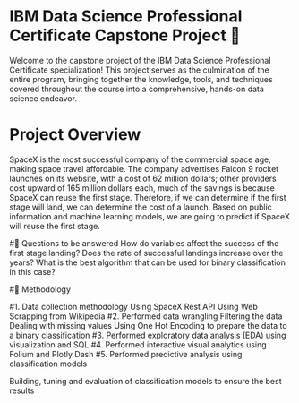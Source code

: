 # IBM Data Science Professional Certificate Capstone Project 🚀
Welcome to the capstone project of the IBM Data Science Professional Certificate specialization! This project serves as the culmination of the entire program, bringing together the knowledge, tools, and techniques covered throughout the course into a comprehensive, hands-on data science endeavor.

# Project Overview
SpaceX is the most successful company of the commercial space age, making space travel affordable. The company advertises Falcon 9 rocket launches on its website, with a cost of 62 million dollars; other providers cost upward of 165 million dollars each, much of the savings is because SpaceX can reuse the first stage. Therefore, if we can determine if the first stage will land, we can determine the cost of a launch. Based on public information and machine learning models, we are going to predict if SpaceX will reuse the first stage.

#📄 Questions to be answered
How do variables affect the success of the first stage landing?
Does the rate of successful landings increase over the years?
What is the best algorithm that can be used for binary classification in this case?


#📄 Methodology

#1. Data collection methodology
Using SpaceX Rest API
Using Web Scrapping from Wikipedia
#2. Performed data wrangling
Filtering the data
Dealing with missing values
Using One Hot Encoding to prepare the data to a binary classification
#3. Performed exploratory data analysis (EDA) using visualization and SQL
#4. Performed interactive visual analytics using Folium and Plotly Dash
#5. Performed predictive analysis using classification models

Building, tuning and evaluation of classification models to ensure the best results
